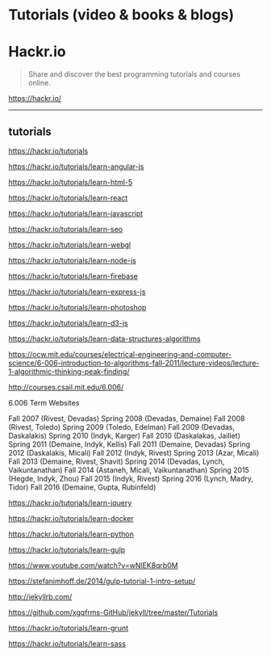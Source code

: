 # Tutorials (video & books & blogs)

# Hackr.io  

> Share and discover the best programming tutorials and courses online.

https://hackr.io/

******************************************************************************
## tutorials


https://hackr.io/tutorials

https://hackr.io/tutorials/learn-angular-js

https://hackr.io/tutorials/learn-html-5

https://hackr.io/tutorials/learn-react

https://hackr.io/tutorials/learn-javascript

https://hackr.io/tutorials/learn-seo

https://hackr.io/tutorials/learn-webgl

https://hackr.io/tutorials/learn-node-js

https://hackr.io/tutorials/learn-firebase

https://hackr.io/tutorials/learn-express-js

https://hackr.io/tutorials/learn-photoshop

https://hackr.io/tutorials/learn-d3-js

https://hackr.io/tutorials/learn-data-structures-algorithms

https://ocw.mit.edu/courses/electrical-engineering-and-computer-science/6-006-introduction-to-algorithms-fall-2011/lecture-videos/lecture-1-algorithmic-thinking-peak-finding/


http://courses.csail.mit.edu/6.006/

6.006 Term Websites

Fall 2007 (Rivest, Devadas) 
Spring 2008 (Devadas, Demaine) 
Fall 2008 (Rivest, Toledo) 
Spring 2009 (Toledo, Edelman) 
Fall 2009 (Devadas, Daskalakis) 
Spring 2010 (Indyk, Karger) 
Fall 2010 (Daskalakas, Jaillet) 
Spring 2011 (Demaine, Indyk, Kellis) 
Fall 2011 (Demaine, Devadas) 
Spring 2012 (Daskalakis, Micali) 
Fall 2012 (Indyk, Rivest) 
Spring 2013 (Azar, Micali) 
Fall 2013 (Demaine, Rivest, Shavit) 
Spring 2014 (Devadas, Lynch, Vaikuntanathan) 
Fall 2014 (Astaneh, Micali, Vaikuntanathan) 
Spring 2015 (Hegde, Indyk, Zhou) 
Fall 2015 (Indyk, Rivest) 
Spring 2016 (Lynch, Madry, Tidor) 
Fall 2016 (Demaine, Gupta, Rubinfeld)



https://hackr.io/tutorials/learn-jquery

https://hackr.io/tutorials/learn-docker

https://hackr.io/tutorials/learn-python

https://hackr.io/tutorials/learn-gulp

https://www.youtube.com/watch?v=wNlEK8qrb0M

https://stefanimhoff.de/2014/gulp-tutorial-1-intro-setup/

http://jekyllrb.com/

https://github.com/xgqfrms-GitHub/jekyll/tree/master/Tutorials



https://hackr.io/tutorials/learn-grunt

https://hackr.io/tutorials/learn-sass




